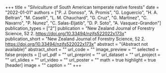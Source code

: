 +++
title = "Silviculture of South American temperate native forests"
date = "2022-01-01"
authors = ["P. J. Donoso", "A. Promis", "G. Loguercio", "H. A. Beltran", "M. Caselli", "L. M. Chauchard", "G. Cruz", "G. Martinez", "C. Navarro", "P. Nunez", "C. Salas-Eljatib", "D. P. Soto", "A. Vasquez-Grandon"]
publication_types = ["2"]
publication = "New Zealand Journal of Forestry Science, 52 2. https://doi.org/10.33494/nzjfs522022x173x"
publication_short = "New Zealand Journal of Forestry Science, 52 2. https://doi.org/10.33494/nzjfs522022x173x"
abstract = "(Abstract not available)"
abstract_short = ""
url_code = ""
image_preview = ""
selected = false
projects = []
url_pdf = ""
url_preprint = ""
url_dataset = ""
url_project = ""
url_slides = ""
url_video = ""
url_poster = ""
math = true
highlight = true
[header]
image = ""
caption = ""
+++
